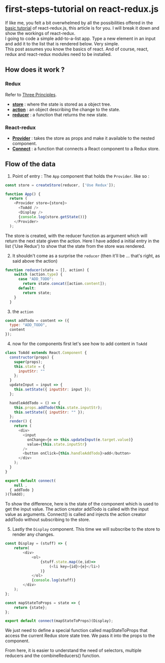 # first-steps-tutorial on react-redux.js

If like me, you felt a bit overwhelmed by all the possibilities offered in the [basic tutorial](https://react-redux.js.org/introduction/basic-tutorial) of react-redux.js, this article is for you. I will break it down and show the workings of react-redux.<br />
I going to code a simple add-to-a-list app. Type a new element in an input and add it to the list that is rendered below. Very simple.<br />
This post assumes you know the basics of react. And of course, react, redux and react-redux modules need to be installed.

## How does it work ?

### Redux

Refer to [Three Principles](https://redux.js.org/introduction/three-principles).

* [**store**](https://redux.js.org/introduction/three-principles#single-source-of-truth) : where the state is stored as a  object tree.
* [**action**](https://redux.js.org/introduction/three-principles#state-is-read-only) : an object describing the change to the state.
* [**reducer**](https://redux.js.org/introduction/three-principles#changes-are-made-with-pure-functions) : a function that returns the new state.

### React-redux

* [**Provider**](https://react-redux.js.org/api/provider) : takes the store as props and make it available to the nested component.
* [**Connect**](https://react-redux.js.org/api/connect) : a function that connects a React component to a Redux store.

## Flow of the data

1. Point of entry : The `App` component that holds the `Provider`. like so :

```javascript
const store = createStore(reducer, ['Use Redux']);

function App() {
  return (
    <Provider store={store}>
      <ToAdd />
      <Display />
      {console.log(store.getState())}
    </Provider>
  );
```

The store is created, with the reducer function as argument which will return the next state given the action. Here I have added a initial entry in the list ('Use Redux') to show that the state from the store was rendered.

2. It shouldn't come as a surprise the `reducer` (then it'll be ... that's right, as said above the action)

```javascript
function reducer(state = [], action) {
    switch (action.type) {
      case "ADD_TODO":
        return state.concat([action.content]);
      default:
        return state;
    }
  }
```

3. the `action`

```javascript
const addTodo = content => ({
  type: "ADD_TODO",
  content
});
```

4. now for the components first let's see how to add content in `ToAdd`

```javascript
class ToAdd extends React.Component {
  constructor(props) {
    super(props);
    this.state = {
      inputStr: ""
    };
  }
  updateInput = input => {
    this.setState({ inputStr: input });
  };

  handleAddTodo = () => {
    this.props.addTodo(this.state.inputStr);
    this.setState({ inputStr: "" });
  };
  render() {
    return (
      <div>
        <input
          onChange={e => this.updateInput(e.target.value)}
          value={this.state.inputStr}
        />
        <button onClick={this.handleAddTodo}>add</button>
      </div>
    );
  }
}

export default connect(
    null ,
  { addTodo }
)(ToAdd);
```

To show the difference, here is the state of the component which is used to get the input value.
The action creator addTodo is called with the input value as arguments.
Connect() is called and injects the action creator addTodo without subscribing to the store.

5. Lastly the `Display` component. This time we will subscribe to the store to render any changes.

```javascript
const Display = (stuff) => {
    return(
        <div>
            <ol>
                {stuff.state.map((e,id)=>
                    (<li key={id}>{e}</li>)
                )}
            </ol>
            {console.log(stuff)}
        </div>
    );
};

const mapStateToProps = state => {
    return {state};
};

export default connect(mapStateToProps)(Display);
```

We just need to define a special function called mapStateToProps that access the current Redux store state tree. We pass it into the props to the component.

From here, it is easier to understand the need of selectors, multiple reducers and the combineReducers() function.